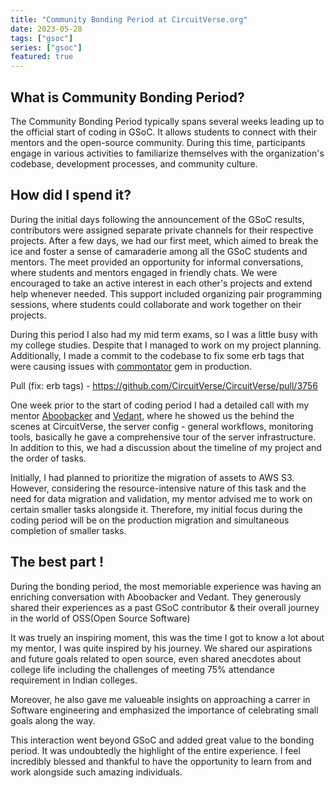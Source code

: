 ```yaml
---
title: "Community Bonding Period at CircuitVerse.org" 
date: 2023-05-28
tags: ["gsoc"]
series: ["gsoc"]
featured: true
---
```


## What is Community Bonding Period?

The Community Bonding Period typically spans several weeks leading up to the official start of coding in GSoC. It allows students to 
connect with their mentors and the open-source community. During this time, participants engage in various activities to familiarize 
themselves with the organization's codebase, development processes, and community culture.


## How did I spend it?

During the initial days following the announcement of the GSoC results, contributors were assigned separate private channels for their respective projects.
After a few days, we had our first meet, which aimed to break the ice and foster a sense of camaraderie among all the GSoC students and mentors. 
The meet provided an opportunity for informal conversations, where students and mentors engaged in friendly chats. 
We were encouraged to take an active interest in each other's projects and extend help whenever needed. 
This support included organizing pair programming sessions, where students could collaborate and work together on their projects.


During this period I also had my mid term exams, so I was a little busy with my college studies. Despite that I managed to work on my project planning.
Additionally, I made a commit to the codebase to fix some erb tags that were causing issues with [commontator](https://github.com/lml/commontator) gem in production.

Pull (fix: erb tags) - https://github.com/CircuitVerse/CircuitVerse/pull/3756


One week prior to the start of coding period I had a detailed call with my mentor [Aboobacker](https://github.com/tachyons) and [Vedant](https://github.com/vedant-jain03),
where he showed us the behind the scenes at CircuitVerse, the server config - general workflows, monitoring tools, basically he gave a comprehensive tour of the
server infrastructure. 
In addition to this, we had a discussion about the timeline of my project and the order of tasks. 

Initially, I had planned to prioritize the migration of assets to AWS S3. However, considering the resource-intensive nature of this task and the need for 
data migration and validation, my mentor advised me to work on certain smaller tasks alongside it. Therefore, my initial focus during the coding period will be on the production migration and simultaneous completion of smaller tasks.

## The best part !

During the bonding period, the most memoriable experience was having an enriching conversation with Aboobacker and Vedant. They generously shared their experiences as a past GSoC contributor & their overall journey in the world of OSS(Open Source Software)

It was truely an inspiring moment, this was the time I got to know a lot about my mentor, I was quite inspired by his journey. We shared our aspirations and future goals related to open source, even shared anecdotes about college life including the challenges of meeting 75% attendance requirement in Indian colleges.

Moreover, he also gave me valueable insights on approaching a carrer in Software engineering and emphasized the importance of celebrating small goals along the way.

This interaction went beyond GSoC and added great value to the bonding period. It was undoubtedly the highlight of the entire experience. I feel incredibly blessed 
and thankful to have the opportunity to learn from and work alongside such amazing individuals.

